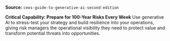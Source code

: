 **Source:** `ceos-guide-to-generative-ai-second-edition`

**Critical Capability: Prepare for 100-Year Risks Every Week**
Use generative AI to stress-test your strategy and build resilience into your operations, giving risk managers the operational visibility they need to protect value and transform potential threats into opportunities.
